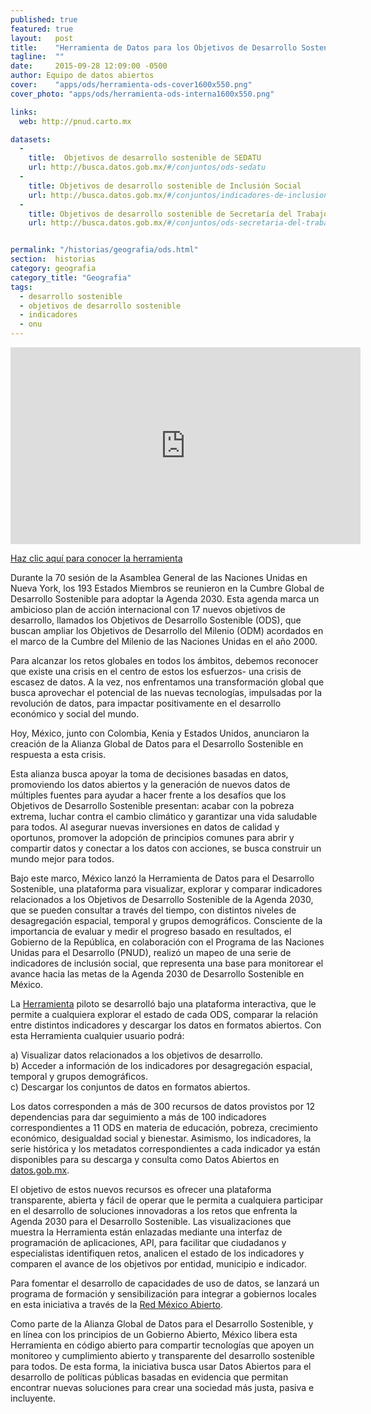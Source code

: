 ```yaml
---
published: true
featured: true
layout:   post
title:    "Herramienta de Datos para los Objetivos de Desarrollo Sostenible"
tagline:  ""
date:     2015-09-28 12:09:00 -0500
author: Equipo de datos abiertos
cover:    "apps/ods/herramienta-ods-cover1600x550.png"
cover_photo: "apps/ods/herramienta-ods-interna1600x550.png"

links:
  web: http://pnud.carto.mx

datasets:
  -
    title:  Objetivos de desarrollo sostenible de SEDATU
    url: http://busca.datos.gob.mx/#/conjuntos/ods-sedatu
  -
    title: Objetivos de desarrollo sostenible de Inclusión Social
    url: http://busca.datos.gob.mx/#/conjuntos/indicadores-de-inclusion-social-para-la-agenda-post-2015
  -
    title: Objetivos de desarrollo sostenible de Secretaría del Trabajo y Previsión Social
    url: http://busca.datos.gob.mx/#/conjuntos/ods-secretaria-del-trabajo-y-prevision-social


permalink: "/historias/geografia/ods.html"
section:  historias
category: geografia
category_title: "Geografia"
tags:
  - desarrollo sostenible
  - objetivos de desarrollo sostenible
  - indicadores
  - onu
---
```


<iframe width="560" height="315" src="https://www.youtube.com/embed/Cju-Y-WqBNk?cc_load_policy=1&hl=es" frameborder="0" allowfullscreen></iframe>

[Haz clic aquí para conocer la herramienta](http://pnud.carto.mx/)

Durante la 70 sesión de la Asamblea General de las Naciones Unidas en Nueva York, los 193 Estados Miembros se reunieron en la Cumbre Global de Desarrollo Sostenible para adoptar la Agenda 2030. Esta agenda marca un ambicioso plan de acción internacional con 17 nuevos objetivos de desarrollo, llamados los Objetivos de Desarrollo Sostenible (ODS), que buscan ampliar los Objetivos de Desarrollo del Milenio (ODM) acordados en el marco de la Cumbre del Milenio de las Naciones Unidas en el año 2000.

Para alcanzar los retos globales en todos los ámbitos, debemos reconocer que existe una crisis en el centro de estos los esfuerzos- una crisis de escasez de datos. A la vez, nos enfrentamos una transformación global que busca aprovechar el potencial de las nuevas tecnologías, impulsadas por la revolución de datos, para impactar positivamente en el desarrollo económico y social del mundo.

Hoy, México, junto con Colombia, Kenia y Estados Unidos,  anunciaron la creación de la Alianza Global de Datos para el Desarrollo Sostenible en respuesta a esta crisis.

Esta alianza busca apoyar la toma de decisiones basadas en datos, promoviendo los datos abiertos y la generación de nuevos datos de múltiples fuentes para ayudar a hacer frente a los desafíos que los Objetivos de Desarrollo Sostenible presentan: acabar con la pobreza extrema, luchar contra el cambio climático y garantizar una vida saludable para todos. Al asegurar nuevas inversiones en datos de calidad y oportunos, promover la adopción de principios comunes para abrir y compartir datos y conectar a los datos con acciones, se busca construir un mundo mejor para todos.

Bajo este marco, México lanzó la Herramienta de Datos para el Desarrollo Sostenible, una plataforma para visualizar, explorar y comparar indicadores relacionados a los Objetivos de Desarrollo Sostenible de la Agenda 2030, que se pueden consultar a través del tiempo, con distintos niveles de desagregación espacial, temporal y grupos demográficos. Consciente de la importancia de evaluar y medir el progreso basado en resultados, el Gobierno de la República, en colaboración con el Programa de las Naciones Unidas para el Desarrollo (PNUD), realizó un mapeo de una serie de indicadores de inclusión social, que representa una base para monitorear el avance hacia las metas de la Agenda 2030 de Desarrollo Sostenible en México.

La [Herramienta](http://agenda2030.datos.gob.mx/) piloto se desarrolló bajo una plataforma interactiva, que le permite a cualquiera explorar el estado de cada ODS, comparar la relación entre distintos indicadores y descargar los datos en formatos abiertos. Con esta Herramienta cualquier usuario podrá:

a) Visualizar datos relacionados a los objetivos de desarrollo.  
b) Acceder a información de los indicadores por desagregación espacial, temporal y grupos demográficos.  
c) Descargar los conjuntos de datos en formatos abiertos.

Los datos corresponden a más de 300 recursos de datos provistos por 12 dependencias para dar seguimiento a más de 100 indicadores correspondientes a 11 ODS en materia de educación, pobreza, crecimiento económico, desigualdad social y bienestar. Asimismo, los indicadores, la serie histórica y los metadatos correspondientes a cada indicador ya están disponibles para su descarga y consulta como Datos Abiertos en [datos.gob.mx](http://datos.gob.mx).

El objetivo de estos nuevos recursos es ofrecer una plataforma transparente, abierta y fácil de operar que le permita a cualquiera participar en el desarrollo de soluciones innovadoras a los retos que enfrenta la Agenda 2030 para el Desarrollo Sostenible. Las visualizaciones que muestra la Herramienta están enlazadas mediante una interfaz de programación de aplicaciones, API, para facilitar que ciudadanos y especialistas identifiquen retos, analicen el estado de los indicadores y comparen el avance de los objetivos por entidad, municipio e indicador.

Para fomentar el desarrollo de capacidades de uso de datos, se lanzará un programa de formación y sensibilización para integrar a gobiernos locales en esta iniciativa a través de la [Red México Abierto](http://www.mxabierto.org/).

Como parte de la Alianza Global de Datos para el Desarrollo Sostenible, y en línea con los principios de un Gobierno Abierto, México libera esta Herramienta en código abierto para compartir tecnologías que apoyen un monitoreo y cumplimiento abierto y transparente del desarrollo sostenible para todos. De esta forma, la iniciativa busca usar Datos Abiertos para el desarrollo de políticas públicas basadas en evidencia que permitan encontrar nuevas soluciones para crear una sociedad más justa, pasiva e incluyente.
